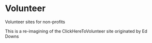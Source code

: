 Volunteer
=========

Volunteer sites for non-profits

This is a re-imagining of the ClickHereToVolunteer site originated by Ed Downs
